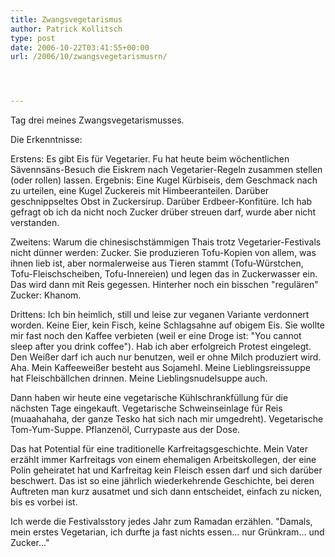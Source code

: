 ```yaml
---
title: Zwangsvegetarismus
author: Patrick Kollitsch
type: post
date: 2006-10-22T03:41:55+00:00
url: /2006/10/zwangsvegetarismusrn/




---
```

Tag drei meines Zwangsvegetarismusses. 

Die Erkenntnisse: 

Erstens: Es gibt Eis für Vegetarier. Fu hat heute beim wöchentlichen Sävennsäns-Besuch die Eiskrem nach Vegetarier-Regeln zusammen stellen (oder rollen) lassen. Ergebnis: Eine Kugel Kürbiseis, dem Geschmack nach zu urteilen, eine Kugel Zuckereis mit Himbeeranteilen. Darüber geschnippseltes Obst in Zuckersirup. Darüber Erdbeer-Konfitüre. Ich hab gefragt ob ich da nicht noch Zucker drüber streuen darf, wurde aber nicht verstanden. 

Zweitens: Warum die chinesischstämmigen Thais trotz Vegetarier-Festivals nicht dünner werden: Zucker. Sie produzieren Tofu-Kopien von allem, was ihnen lieb ist, aber normalerweise aus Tieren stammt (Tofu-Würstchen, Tofu-Fleischscheiben, Tofu-Innereien) und legen das in Zuckerwasser ein. Das wird dann mit Reis gegessen. Hinterher noch ein bisschen "regulären" Zucker: Khanom.

Drittens: Ich bin heimlich, still und leise zur veganen Variante verdonnert worden. Keine Eier, kein Fisch, keine Schlagsahne auf obigem Eis. Sie wollte mir fast noch den Kaffee verbieten (weil er eine Droge ist: "You cannot sleep after you drink coffee"). Hab ich aber erfolgreich Protest eingelegt. Den Weißer darf ich auch nur benutzen, weil er ohne Milch produziert wird. Aha. Mein Kaffeeweißer besteht aus Sojamehl. Meine Lieblingsreissuppe hat Fleischbällchen drinnen. Meine Lieblingsnudelsuppe auch.

Dann haben wir heute eine vegetarische Kühlschrankfüllung für die nächsten Tage eingekauft. Vegetarische Schweinseinlage für Reis (muaahahaha, der ganze Tesko hat sich nach mir umgedreht). Vegetarische Tom-Yum-Suppe. Pflanzenöl, Currypaste aus der Dose. 

Das hat Potential für eine traditionelle Karfreitagsgeschichte. Mein Vater erzählt immer Karfreitags von einem ehemaligen Arbeitskollegen, der eine Polin geheiratet hat und Karfreitag kein Fleisch essen darf und sich darüber beschwert. Das ist so eine jährlich wiederkehrende Geschichte, bei deren Auftreten man kurz ausatmet und sich dann entscheidet, einfach zu nicken, bis es vorbei ist. 

Ich werde die Festivalsstory jedes Jahr zum Ramadan erzählen. "Damals, mein erstes Vegetarian, ich durfte ja fast nichts essen... nur Grünkram... und Zucker..."
